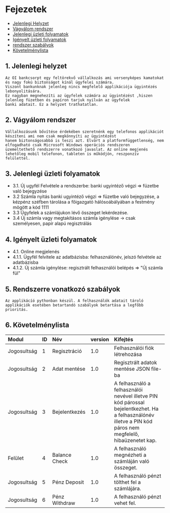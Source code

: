 # Fejezetek

- [Jelenlegi Helyzet](#1-jelenlegi-helyzet)
- [Vágyálom rendszer](#2-vágyálom-rendszer)
- [Jelenlegi üzleti folyamatok](#3-jelenlegi-üzleti-folyamatok)
- [Igényelt üzleti folyamatok](#4-igényelt-üzleti-folyamatok)
- [rendszer szabályok](#5-rendszerre-vonatkozó-szabályok)
- [Követelménylista](#6-követelménylista)

## 1. Jelenlegi helyzet
    Az OI bankcsorpt egy feltörekvő vállalkozás ami versenyképes kamatokat és nagy fokú biztonságot kínál ügyfelei számára.
    Viszont bankunknak jelenleg nincs megfelelő applikációja ügyintézés lebonyolitására.
    Ez nagyban megnehezíti az ügyfelek számára az ügyintézést ,hiszen jelenleg füzetben és papíron tarjuk nyilván az ügyfelek
    banki adatait. Ez a helyzet trathatatlan.

## 2. Vágyálom rendszer
    Vállalkozásunk bővítése érdekében szeretnénk egy telefonos applikációt készíteni ami nem csak megkönnyíti az ügyintézést
    hanem biztonságosabbá is teszi azt. Elvárt a platformfüggetlenség, nem elfogadható csak Microsoft Windows operációs rendszeren
    üzemeltethető rendszerre vonatkozó javaslat. Az online megjenés lehetőleg mobil telefonon, tableten is működjön, reszponzív felülettel.

## 3. Jelenlegi üzleti folyamatok
-   3.1. Új ugyfél Felvétele a rendszerbe: banki ugyintéző végzi => füzetbe való bejegyzése
-    3.2 Számla nyitás banki ugyintéző végzi => füzetbe való bejegyzése, a kézpénz széfben tárolása a főigazgató hálósoábályában a
    festmény mögött a kód 1111
-    3.3 Ügyfelek a számlájukon lévő összeget lekérdezése.
-    3.4  Új számla vagy megtakításos számla igénylése -> csak személyesen, papír alapú regisztrálás

## 4. Igényelt üzleti folyamatok
-    4.1. Online megjelenés
-    4.1.1. Ügyfél felvitele az adatbázisba: felhasználónév, jelszó felvétele az adatbázisba
-    4.1.2. Új számla igénylése: regisztrált felhasználói belépés => "Új számla fül" 

## 5. Rendszerre vonatkozó szabályok
    Az applikácíó pythonban készül. A felhasználók adatait tároló applikációk esetében betartandó szabályok betartása a legfőbb
    prioritás.

## 6. Követelménylista

   |   Modul   |   ID  |   Név |   version |   Kifejtés    |
   |:----------|:------|:------|:----------|:--------------|
   |    Jogosultság |   1   |   Regisztráció    |   1.0 | Felhasználói fiók létrehozása  |
   |    Jogosultság |   2   |   Adat mentése    |   1.0 |   Regisztrált adatok mentése JSON file-ba |
   |   Jogosultság |   3  |    Bejelentkezés   |   1.0 |   A felhasználó a felhasználói nevével illetve PIN kód párossal bejelentkezhet. Ha a felhasználónév illetve a PIN kód páros nem megfelelő, hibaüzenetet kap. |
   |   Felület |   4   |   Balance Check   |   1.0 |   A felhasználó megnézheti a számláján való összeget.|
   |   Jogosultság |   5   |   Pénz Deposit   |   1.0 |   A felhasználó pénzt tölthet fel a számlájára.   |
   |   Jogosultság    |   6   |   Pénz Withdraw   |   1.0 |   A felhasználó pénzt vehet fel.    |
